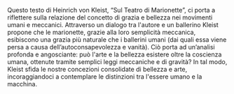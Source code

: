 Questo testo di Heinrich von Kleist, “Sul Teatro di Marionette”,  ci porta a riflettere sulla relazione del concetto di grazia e bellezza nei movimenti umani e meccanici. Attraverso un dialogo tra l'autore e un ballerino Kleist propone che le marionette, grazie alla loro semplicità meccanica, esibiscono una grazia più naturale che i ballerini umani (dai quali essa viene persa a causa dell’autoconsapevolezza e vanità). Ciò porta ad un’analisi profonda e angosciante: può l'arte e la bellezza esistere oltre la coscienza umana, ottenute tramite semplici leggi meccaniche e di gravità? In tal modo, Kleist sfida le nostre concezioni consolidate di bellezza e arte, incoraggiandoci a contemplare le distinzioni tra l'essere umano e la macchina.

